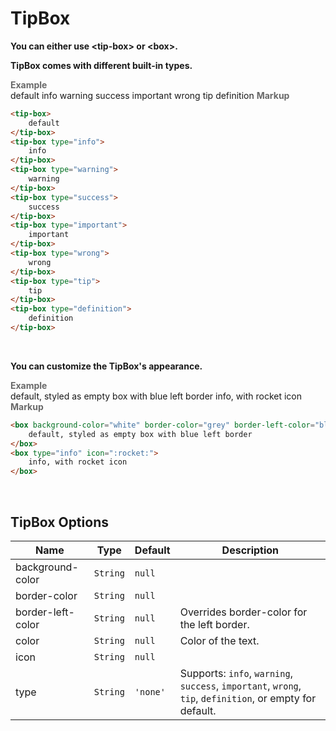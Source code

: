 # TipBox

**You can either use \<tip-box> or \<box>.**

**TipBox comes with different built-in types.**

<tip-box border-left-color="#00B0F0">
  <i style="font-style: normal; font-weight: bold; color: dimgray">Example</i><br>
    <tip-box>
        default
    </tip-box>
    <tip-box type="info">
        info
    </tip-box>
    <tip-box type="warning">
        warning
    </tip-box>
    <tip-box type="success">
        success
    </tip-box>
    <tip-box type="important">
        important
    </tip-box>
    <tip-box type="wrong">
        wrong
    </tip-box>
    <tip-box type="tip">
        tip
    </tip-box>
    <tip-box type="definition">
        definition
    </tip-box>
</tip-box>

<tip-box border-left-color="black">
<i style="font-style: normal; font-weight: bold; color: dimgray">Markup</i>

```html
<tip-box>
    default
</tip-box>
<tip-box type="info">
    info
</tip-box>
<tip-box type="warning">
    warning
</tip-box>
<tip-box type="success">
    success
</tip-box>
<tip-box type="important">
    important
</tip-box>
<tip-box type="wrong">
    wrong
</tip-box>
<tip-box type="tip">
    tip
</tip-box>
<tip-box type="definition">
    definition
</tip-box>
```
</tip-box>
<br>

**You can customize the TipBox's appearance.**

<tip-box border-left-color="#00B0F0">
  <i style="font-style: normal; font-weight: bold; color: dimgray">Example</i><br>
    <box background-color="white" border-color="grey" border-left-color="blue">
        default, styled as empty box with blue left border
    </box>
    <box type="info" icon=":rocket:">
        info, with rocket icon
    </box>
</tip-box>

<tip-box border-left-color="black">
<i style="font-style: normal; font-weight: bold; color: dimgray">Markup</i>

```html
<box background-color="white" border-color="grey" border-left-color="blue">
    default, styled as empty box with blue left border
</box>
<box type="info" icon=":rocket:">
    info, with rocket icon
</box>
```
</tip-box>
<br>

## TipBox Options
Name | Type | Default | Description 
--- | --- | --- | ---
background-color | `String` | `null` |
border-color | `String` | `null` |
border-left-color | `String` | `null` | Overrides border-color for the left border.
color | `String` | `null` | Color of the text.
icon | `String` | `null` |
type | `String` | `'none'` | Supports: `info`, `warning`, `success`, `important`, `wrong`, `tip`, `definition`, or empty for default.
